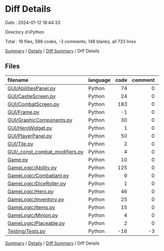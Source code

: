 # Diff Details

Date : 2024-01-12 18:44:33

Directory d:\\Python

Total : 19 files,  588 codes, -3 comments, 148 blanks, all 733 lines

[Summary](results.md) / [Details](details.md) / [Diff Summary](diff.md) / Diff Details

## Files
| filename | language | code | comment | blank | total |
| :--- | :--- | ---: | ---: | ---: | ---: |
| [GUI/AbilitiesPanel.py](/GUI/AbilitiesPanel.py) | Python | 74 | 0 | 17 | 91 |
| [GUI/CastleScreen.py](/GUI/CastleScreen.py) | Python | 24 | 0 | 5 | 29 |
| [GUI/CombatScreen.py](/GUI/CombatScreen.py) | Python | 183 | 0 | 47 | 230 |
| [GUI/Frame.py](/GUI/Frame.py) | Python | -1 | 0 | 0 | -1 |
| [GUI/GraphicComponents.py](/GUI/GraphicComponents.py) | Python | 30 | 0 | 10 | 40 |
| [GUI/HeroWidget.py](/GUI/HeroWidget.py) | Python | 1 | 0 | 0 | 1 |
| [GUI/PlayerPanel.py](/GUI/PlayerPanel.py) | Python | 50 | 0 | 15 | 65 |
| [GUI/Tile.py](/GUI/Tile.py) | Python | 2 | 0 | 0 | 2 |
| [GUI/_const_combat_modifiers.py](/GUI/_const_combat_modifiers.py) | Python | 4 | 0 | 0 | 4 |
| [Game.py](/Game.py) | Python | 10 | 0 | 5 | 15 |
| [GameLogic/Ability.py](/GameLogic/Ability.py) | Python | 125 | 0 | 22 | 147 |
| [GameLogic/Combatiant.py](/GameLogic/Combatiant.py) | Python | 9 | 0 | 3 | 12 |
| [GameLogic/DiceRoller.py](/GameLogic/DiceRoller.py) | Python | 1 | 0 | 0 | 1 |
| [GameLogic/Hero.py](/GameLogic/Hero.py) | Python | 46 | 0 | 17 | 63 |
| [GameLogic/Inventory.py](/GameLogic/Inventory.py) | Python | 25 | 0 | 1 | 26 |
| [GameLogic/Items.py](/GameLogic/Items.py) | Python | 15 | 0 | 6 | 21 |
| [GameLogic/Minion.py](/GameLogic/Minion.py) | Python | 4 | 0 | 1 | 5 |
| [GameLogic/Placeable.py](/GameLogic/Placeable.py) | Python | 2 | 0 | 1 | 3 |
| [Testing/Tests.py](/Testing/Tests.py) | Python | -16 | -3 | -2 | -21 |

[Summary](results.md) / [Details](details.md) / [Diff Summary](diff.md) / Diff Details